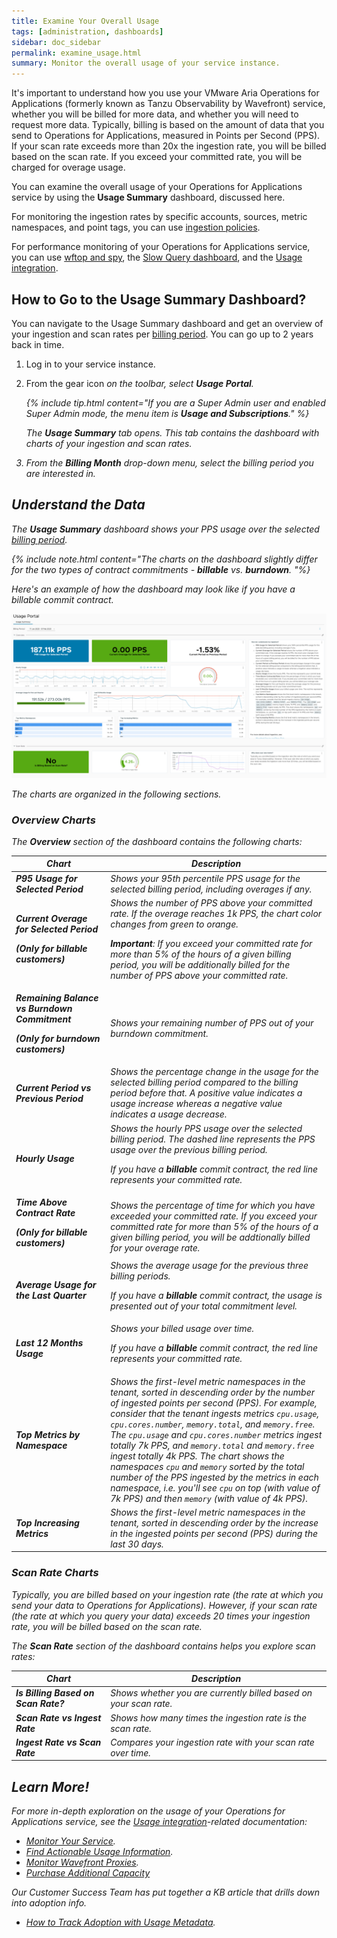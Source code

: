 ```yaml
---
title: Examine Your Overall Usage
tags: [administration, dashboards]
sidebar: doc_sidebar
permalink: examine_usage.html
summary: Monitor the overall usage of your service instance.
---
```


It's important to understand how you use your VMware Aria Operations for Applications (formerly known as Tanzu Observability by Wavefront) service, whether you will be billed for more data, and whether you will need to request more data. Typically, billing is based on the amount of data that you send to Operations for Applications, measured in Points per Second (PPS). If your scan rate exceeds more than 20x the ingestion rate, you will be billed based on the scan rate. If you exceed your committed rate, you will be charged for overage usage.

You can examine the overall usage of your Operations for Applications service by using the **Usage Summary** dashboard, discussed here.

For monitoring the ingestion rates by specific accounts, sources, metric namespaces, and point tags, you can use [ingestion policies](ingestion_policies.html).

For performance monitoring of your Operations for Applications service, you can use [wftop and spy](wavefront_monitoring_spy.html), the [Slow Query dashboard](monitoring_overview.html#find-slow-queries-and-improve-dashboard-response), and the [Usage integration](wavefront_monitoring.html).

## How to Go to the Usage Summary Dashboard?

You can navigate to the Usage Summary dashboard and get an overview of your ingestion and scan rates per [billing period](glossary.html#b). You can go up to 2 years back in time.

1. Log in to your service instance.
1. From the gear icon <i class="fa fa-cog"/> on the toolbar, select **Usage Portal**.

    {% include tip.html content="If you are a Super Admin user and enabled Super Admin mode, the menu item is **Usage and Subscriptions**." %}
    
    The **Usage Summary** tab opens. This tab contains the dashboard with charts of your ingestion and scan rates.
1. From the **Billing Month** drop-down menu, select the billing period you are interested in.
   
   
## Understand the Data

The **Usage Summary** dashboard shows your PPS usage over the selected [billing period](glossary.html#b).

{% include note.html content="The charts on the dashboard slightly differ for the two types of contract commitments - **billable** vs. **burndown**. "%}

Here's an example of how the dashboard may look like if you have a billable commit contract.

![Example of the Usage Summary dashboard](images/usage_overview.png)

The charts are organized in the following sections.

### Overview Charts

The **Overview** section of the dashboard contains the following charts:

<table style="width: 100%;">
<tbody>
<thead>
<tr><th width="30%">Chart</th><th width="70%">Description</th></tr>
</thead>
<tr>
<td><strong>P95 Usage for Selected Period</strong></td>
<td>Shows your 95th percentile PPS usage for the selected billing period, including overages if any.</td></tr>
<tr>
<td><strong>Current Overage for Selected Period</strong>
<p><strong><i>(Only for billable customers)</i></strong></p></td>
<td>Shows the number of PPS above your committed rate. If the overage reaches 1k PPS, the chart color changes from green to orange.
<p><strong>Important</strong>: If you exceed your committed rate for more than 5% of the hours of a given billing period, you will be additionally billed for the number of PPS above your committed rate.</p></td>
</tr>
<tr>
<td><strong>Remaining Balance vs Burndown Commitment</strong>
<p><strong><i>(Only for burndown customers)</i></strong></p></td>
<td>Shows your remaining number of PPS out of your burndown commitment. </td>
</tr>
<tr>
<td><strong>Current Period vs Previous Period</strong></td>
<td>Shows the percentage change in the usage for the selected billing period compared to the billing period before that. A positive value indicates a usage increase whereas a negative value indicates a usage decrease.</td>
</tr>
<tr>
<td><strong>Hourly Usage</strong></td>
<td>Shows the hourly PPS usage over the selected billing period. The dashed line represents the PPS usage over the previous billing period.
<p>If you have a <strong><i>billable</i></strong> commit contract, the red line represents your committed rate.</p></td>
</tr>
<tr>
<td><strong>Time Above Contract Rate</strong>
<p><strong><i>(Only for billable customers)</i></strong></p></td>
<td>Shows the percentage of time for which you have exceeded your committed rate. If you exceed your committed rate for more than 5% of the hours of a given billing period, you will be addtionally billed for your overage rate.</td>
</tr>
<tr>
<td><strong>Average Usage for the Last Quarter</strong></td>
<td>Shows the average usage for the previous three billing periods.
<p>If you have a <strong><i>billable</i></strong> commit contract, the usage is presented out of your total commitment level.</p></td>
</tr>
<tr>
<td><strong>Last 12 Months Usage</strong></td>
<td>Shows your billed usage over time.
<p>If you have a <strong><i>billable</i></strong> commit contract, the red line represents your committed rate.</p></td>
</tr>
<tr>
<td><strong>Top Metrics by Namespace</strong></td>
<td>Shows the first-level metric namespaces in the tenant, sorted in descending order by the number of ingested points per second (PPS).  For example, consider that the tenant ingests metrics <code>cpu.usage</code>, <code>cpu.cores.number</code>, <code>memory.total</code>, and <code>memory.free</code>. The <code>cpu.usage</code> and <code>cpu.cores.number</code> metrics ingest totally 7k PPS, and <code>memory.total</code> and <code>memory.free</code> ingest totally 4k PPS. The chart shows the namespaces <code>cpu</code> and <code>memory</code> sorted by the total number of the PPS ingested by the metrics in each namespace, i.e. you'll see <code>cpu</code> on top (with value of 7k PPS) and then <code>memory</code> (with value of 4k PPS).</td>
</tr>
<tr>
<td><strong>Top Increasing Metrics</strong></td>
<td>Shows the first-level metric namespaces in the tenant, sorted in descending order by the increase in the ingested points per second (PPS) during the last 30 days.</td>
</tr>
</tbody>
</table>

### Scan Rate Charts

Typically, you are billed based on your ingestion rate (the rate at which you send your data to Operations for Applications). However, if your scan rate (the rate at which you query your data) exceeds 20 times your ingestion rate, you will be billed based on the scan rate.

The **Scan Rate** section of the dashboard contains helps you explore scan rates:

<table style="width: 100%;">
<tbody>
<thead>
<tr><th width="30%">Chart</th><th width="70%">Description</th></tr>
</thead>
<tr>
<td><strong>Is Billing Based on Scan Rate?</strong></td>
<td>Shows whether you are currently billed based on your scan rate.</td></tr>
<tr>
<td><strong>Scan Rate vs Ingest Rate</strong></td>
<td>Shows how many times the ingestion rate is the scan rate.</td>
</tr>
<tr>
<td><strong>Ingest Rate vs Scan Rate</strong></td>
<td>Compares your ingestion rate with your scan rate over time.</td>
</tr>
</tbody>
</table>
    
## Learn More!

For more in-depth exploration on the usage of your Operations for Applications service, see the [Usage integration](system.html)-related documentation: 

* [Monitor Your Service](wavefront_monitoring.html).
* [Find Actionable Usage Information](wavefront_usage_info.html).
* [Monitor Wavefront Proxies](monitoring_proxies.html).
* [Purchase Additional Capacity](purchase_additional_capacity.html)

Our Customer Success Team has put together a KB article that drills down into adoption info.

* [How to Track Adoption with Usage Metadata](https://tanzu.vmware.com/content/blog/how-to-track-wavefront-adoption-with-usage-metadata).
